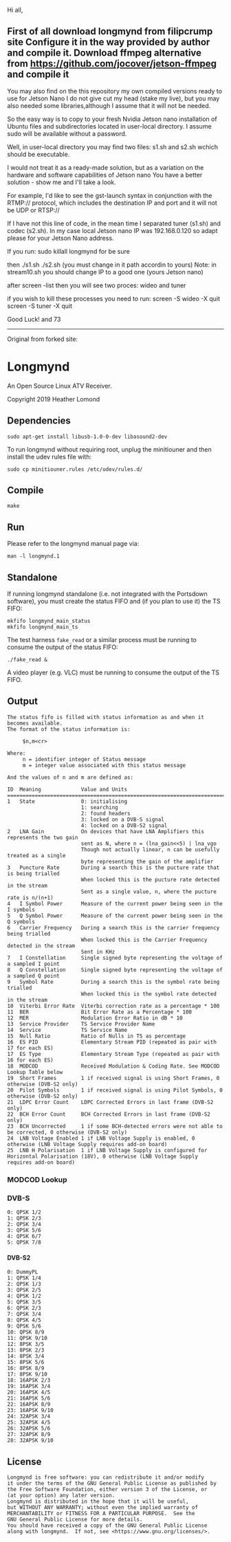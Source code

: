 Hi all,

First of all download longmynd from filipcrump site
Configure it in the way provided by author and compile it.
Download ffmpeg alternative from https://github.com/jocover/jetson-ffmpeg and compile it 
------------------


You may also find on the this repository my own compiled versions ready to use for Jetson Nano
I do not give cut my head (stake my live), but you may also needed some libraries,although I assume that it will not be needed.

So the easy way is to copy to your fresh Nvidia Jetson nano installation of Ubuntu files and subdirectories located in user-local directory.
I assume sudo will be available without a password.

Well, in user-local directory you may find two files: s1.sh and s2.sh wchich should be executable.

I would not treat it as a ready-made solution, but as a variation on the hardware and software capabilities of Jetson nano
You have a better solution - show me and I'll take a look.

For example, I'd like to see the gst-launch syntax in conjunction with the RTMP:// protocol, which includes the destination IP and port and it will not be UDP or RTSP://

If I have not this line of code, in the mean time I separated tuner (s1.sh) and codec (s2.sh).
In my case local Jetson nano IP was 192.168.0.120 so adapt please for your Jetson Nano address.

If you run:
sudo killall longmynd 
for be sure

then
./s1.sh
./s2.sh (you must change in it path accordin to yours)
Note: in stream10.sh you should change IP to a good one (yours Jetson nano) 

after
screen -list
then you will see two proces: wideo and tuner

if you wish to kill these processes you need to run:
screen -S wideo -X quit
screen -S tuner -X quit

Good Luck!
and
73


----------------------

Original from forked site:
# Longmynd

An Open Source Linux ATV Receiver.

Copyright 2019 Heather Lomond

## Dependencies

    sudo apt-get install libusb-1.0-0-dev libasound2-dev

To run longmynd without requiring root, unplug the minitiouner and then install the udev rules file with:

    sudo cp minitiouner.rules /etc/udev/rules.d/

## Compile

    make

## Run

Please refer to the longmynd manual page via:

```
man -l longmynd.1
```

## Standalone

If running longmynd standalone (i.e. not integrated with the Portsdown software), you must create the status FIFO and (if you plan to use it) the TS FIFO:

```
mkfifo longmynd_main_status
mkfifo longmynd_main_ts
```

The test harness `fake_read` or a similar process must be running to consume the output of the status FIFO:

```
./fake_read &
```

A video player (e.g. VLC) must be running to consume the output of the TS FIFO. 

## Output

    The status fifo is filled with status information as and when it becomes available.
    The format of the status information is:
    
         $n,m<cr>
     
    Where:
         n = identifier integer of Status message
         m = integer value associated with this status message
      
    And the values of n and m are defined as:
    
    ID  Meaning             Value and Units
    ==============================================================================================
    1   State               0: initialising
                            1: searching
                            2: found headers
                            3: locked on a DVB-S signal
                            4: locked on a DVB-S2 signal 
    2   LNA Gain            On devices that have LNA Amplifiers this represents the two gain 
                            sent as N, where n = (lna_gain<<5) | lna_vgo
                            Though not actually linear, n can be usefully treated as a single
                            byte representing the gain of the amplifier
    3   Puncture Rate       During a search this is the pucture rate that is being trialled
                            When locked this is the pucture rate detected in the stream
                            Sent as a single value, n, where the pucture rate is n/(n+1)
    4   I Symbol Power      Measure of the current power being seen in the I symbols
    5   Q Symbol Power      Measure of the current power being seen in the Q symbols
    6   Carrier Frequency   During a search this is the carrier frequency being trialled
                            When locked this is the Carrier Frequency detected in the stream
                            Sent in KHz
    7   I Constellation     Single signed byte representing the voltage of a sampled I point
    8   Q Constellation     Single signed byte representing the voltage of a sampled Q point
    9   Symbol Rate         During a search this is the symbol rate being trialled
                            When locked this is the symbol rate detected in the stream
    10  Viterbi Error Rate  Viterbi correction rate as a percentage * 100
    11  BER                 Bit Error Rate as a Percentage * 100
    12  MER                 Modulation Error Ratio in dB * 10
    13  Service Provider    TS Service Provider Name
    14  Service             TS Service Name
    15  Null Ratio          Ratio of Nulls in TS as percentage
    16  ES PID              Elementary Stream PID (repeated as pair with 17 for each ES)
    17  ES Type             Elementary Stream Type (repeated as pair with 16 for each ES)
    18  MODCOD              Received Modulation & Coding Rate. See MODCOD Lookup Table below
    19  Short Frames        1 if received signal is using Short Frames, 0 otherwise (DVB-S2 only)
    20  Pilot Symbols       1 if received signal is using Pilot Symbols, 0 otherwise (DVB-S2 only)
    21  LDPC Error Count    LDPC Corrected Errors in last frame (DVB-S2 only)
    22  BCH Error Count     BCH Corrected Errors in last frame (DVB-S2 only)
    23  BCH Uncorrected     1 if some BCH-detected errors were not able to be corrected, 0 otherwise (DVB-S2 only)
    24  LNB Voltage Enabled 1 if LNB Voltage Supply is enabled, 0 otherwise (LNB Voltage Supply requires add-on board)
    25  LNB H Polarisation  1 if LNB Voltage Supply is configured for Horizontal Polarisation (18V), 0 otherwise (LNB Voltage Supply requires add-on board)


### MODCOD Lookup

### DVB-S
```
0: QPSK 1/2
1: QPSK 2/3
2: QPSK 3/4
3: QPSK 5/6
4: QPSK 6/7
5: QPSK 7/8
```

#### DVB-S2
```
0: DummyPL
1: QPSK 1/4
2: QPSK 1/3
3: QPSK 2/5
4: QPSK 1/2
5: QPSK 3/5
6: QPSK 2/3
7: QPSK 3/4
8: QPSK 4/5
9: QPSK 5/6
10: QPSK 8/9
11: QPSK 9/10
12: 8PSK 3/5
13: 8PSK 2/3
14: 8PSK 3/4
15: 8PSK 5/6
16: 8PSK 8/9
17: 8PSK 9/10
18: 16APSK 2/3
19: 16APSK 3/4
20: 16APSK 4/5
21: 16APSK 5/6
22: 16APSK 8/9
23: 16APSK 9/10
24: 32APSK 3/4
25: 32APSK 4/5
26: 32APSK 5/6
27: 32APSK 8/9
28: 32APSK 9/10
```

## License

    Longmynd is free software: you can redistribute it and/or modify
    it under the terms of the GNU General Public License as published by
    the Free Software Foundation, either version 3 of the License, or
    (at your option) any later version.
    Longmynd is distributed in the hope that it will be useful,
    but WITHOUT ANY WARRANTY; without even the implied warranty of
    MERCHANTABILITY or FITNESS FOR A PARTICULAR PURPOSE.  See the
    GNU General Public License for more details.
    You should have received a copy of the GNU General Public License
    along with longmynd.  If not, see <https://www.gnu.org/licenses/>.

